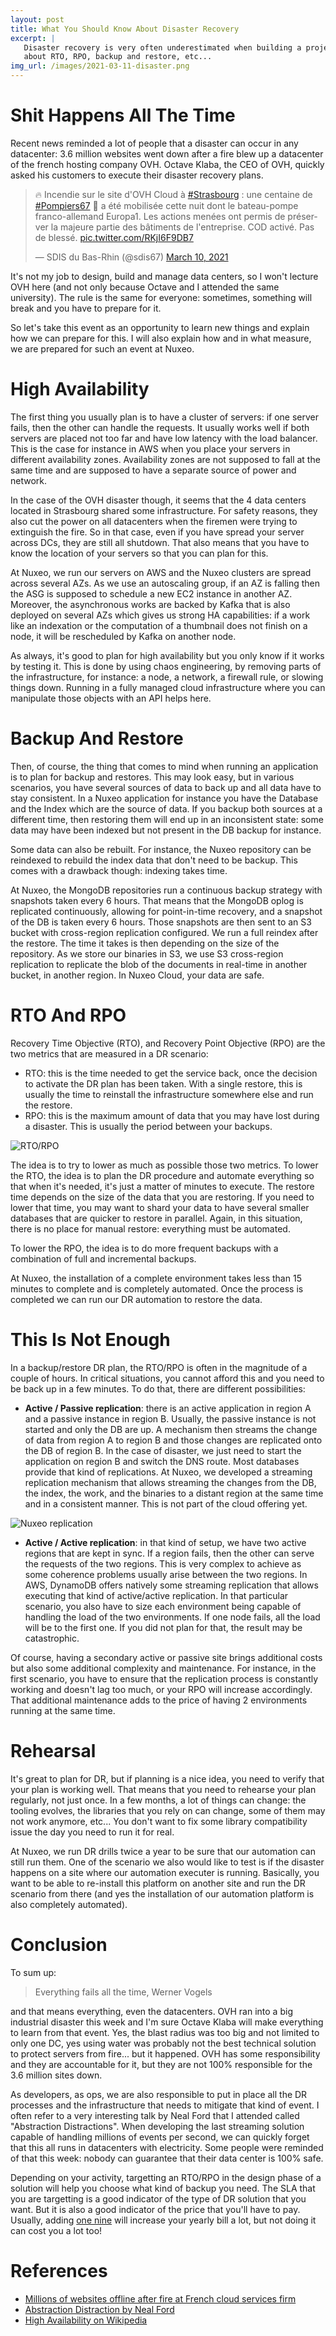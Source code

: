 ```yaml
---
layout: post
title: What You Should Know About Disaster Recovery
excerpt: |
   Disaster recovery is very often underestimated when building a project. Here is what you should know: we will talk
   about RTO, RPO, backup and restore, etc...
img_url: /images/2021-03-11-disaster.png
---
```



Shit Happens All The Time
=========================

Recent news reminded a lot of people that a disaster can occur in any datacenter: 3.6 million websites went down after
a fire blew up a datacenter of the french hosting company OVH. Octave Klaba, the CEO of OVH, quickly asked his customers to execute their disaster recovery plans.

<div class="jekyll-twitter-plugin"><blockquote class="twitter-tweet"><p lang="fr" dir="ltr">🔥 Incendie sur le site d&#39;OVH Cloud à <a href="https://twitter.com/hashtag/Strasbourg?src=hash&amp;ref_src=twsrc%5Etfw">#Strasbourg</a> : une centaine de <a href="https://twitter.com/hashtag/Pompiers67?src=hash&amp;ref_src=twsrc%5Etfw">#Pompiers67</a> 🚒 a été mobilisée cette nuit dont le bateau-pompe franco-allemand Europa1. Les actions menées ont permis de préserver la majeure partie des bâtiments de l&#39;entreprise. COD activé. Pas de blessé. <a href="https://t.co/RKjI6F9DB7">pic.twitter.com/RKjI6F9DB7</a></p>&mdash; SDIS du Bas-Rhin (@sdis67) <a href="https://twitter.com/sdis67/status/1369597903535304705?ref_src=twsrc%5Etfw">March 10, 2021</a></blockquote>
<script async="" src="https://platform.twitter.com/widgets.js" charset="utf-8"></script>
</div>

It's not my job to design, build and manage data centers, so I won't lecture OVH here (and not only because Octave and I attended the same university). The rule is the same for everyone: sometimes, something will break and you have to prepare for it.

So let's take this event as an opportunity to learn new things and explain how we can prepare for this. I will also explain how and in what measure, we are prepared for such an event at Nuxeo.

High Availability
=================

The first thing you usually plan is to have a cluster of servers: if one server fails, then the other can handle the requests. It usually works well if both servers are placed not too far and have low latency with the load balancer. This is the case for instance in AWS when you place your servers in different availability zones. Availability zones are not supposed to fall at the same time and are supposed to have a separate source of power and network.

In the case of the OVH disaster though, it seems that the 4 data centers located in Strasbourg shared some infrastructure. For safety reasons, they also cut the power on all datacenters when the firemen were trying to extinguish the fire. So in that case, even if you have spread your server across DCs, they are still all shutdown. That also means that you have to know the location of your servers so that you can plan for this.

At Nuxeo, we run our servers on AWS and the Nuxeo clusters are spread across several AZs. As we use an autoscaling group, if an AZ is falling then the ASG is supposed to schedule a new EC2 instance in another AZ. Moreover, the asynchronous works are backed by Kafka that is also deployed on several AZs which gives us strong HA capabilities: if a work like an indexation or the computation of a thumbnail does not finish on a node, it will be rescheduled by Kafka on another node.

As always, it's good to plan for high availability but you only know if it works by testing it. This is done by using chaos engineering, by removing parts of the infrastructure, for instance: a node, a network, a firewall rule, or slowing things down. Running in a fully managed cloud infrastructure where you can manipulate those objects with an API helps here.


Backup And Restore
==================

Then, of course, the thing that comes to mind when running an application is to plan for backup and restores. This may look easy, but in various scenarios, you have several sources of data to back up and all data have to stay consistent. In a Nuxeo application for instance you have the Database and the Index which are the source of data. If you backup both sources at a different time, then restoring them will end up in an inconsistent state: some data may have been indexed but not present in the DB backup for instance.

Some data can also be rebuilt. For instance, the Nuxeo repository can be reindexed to rebuild the index data that don't need to be backup. This comes with a drawback though: indexing takes time.

At Nuxeo, the MongoDB repositories run a continuous backup strategy with snapshots taken every 6 hours. That means that the MongoDB oplog is replicated continuously, allowing for point-in-time recovery, and a snapshot of the DB is taken every 6 hours. Those snapshots are then sent to an S3 bucket with cross-region replication configured. We run a full reindex after the restore. The time it takes is then depending on the size of the repository. As we store our binaries in S3, we use S3 cross-region replication to replicate the blob of the documents in real-time in another bucket, in another region. In Nuxeo Cloud, your data are safe.

RTO And RPO
===========

Recovery Time Objective (RTO), and Recovery Point Objective (RPO) are the two metrics that are measured in a DR scenario:

 * RTO: this is the time needed to get the service back, once the decision to activate the DR plan has been taken. With a single restore, this is usually the time to reinstall the infrastructure somewhere else and run the restore.
 * RPO: this is the maximum amount of data that you may have lost during a disaster. This is usually the period between your backups.


 ![RTO/RPO](/images/2021-03-11-rto-rpo.png)

The idea is to try to lower as much as possible those two metrics. To lower the RTO, the idea is to plan the DR procedure and automate everything so that when it's needed, it's just a matter of minutes to execute. The restore time depends on the size of the data that you are restoring. If you need to lower that time, you may want to shard your data to have several smaller databases that are quicker to restore in parallel. Again, in this situation, there is no place for manual restore: everything must be automated.

To lower the RPO, the idea is to do more frequent backups with a combination of full and incremental backups.

At Nuxeo, the installation of a complete environment takes less than 15 minutes to complete and is completely automated. Once the process is completed we can run our DR automation to restore the data.


This Is Not Enough
==================

In a backup/restore DR plan, the RTO/RPO is often in the magnitude of a couple of hours. In critical situations, you cannot afford this and you need to be back up in a few minutes. To do that, there are different possibilities:

 * **Active / Passive replication**: there is an active application in region A and a passive instance in region B. Usually, the passive instance is not started and only the DB are up. A mechanism then streams the change of data from region A to region B and those changes are replicated onto the DB of region B. In the case of disaster, we just need to start the application on region B and switch the DNS route. Most databases provide that kind of replications. At Nuxeo, we developed a streaming replication mechanism that allows streaming the changes from the DB, the index, the work, and the binaries to a distant region at the same time and in a consistent manner. This is not part of the cloud offering yet.

  ![Nuxeo replication](/images/2021-03-11-nuxeo-replication.png)

 * **Active / Active replication**: in that kind of setup, we have two active regions that are kept in sync. If a region fails, then the other can serve the requests of the two regions. This is very complex to achieve as some coherence problems usually arise between the two regions. In AWS, DynamoDB offers natively some streaming replication that allows executing that kind of active/active replication. In that particular scenario, you also have to size each environment being capable of handling the load of the two environments. If one node fails, all the load will be to the first one. If you did not plan for that, the result may be catastrophic.

Of course, having a secondary active or passive site brings additional costs but also some additional complexity and maintenance. For instance, in the first scenario, you have to ensure that the replication process is constantly working and doesn't lag too much, or your RPO will increase accordingly. That additional maintenance adds to the price of having 2 environments running at the same time.


Rehearsal
=========

It's great to plan for DR, but if planning is a nice idea, you need to verify that your plan is working well. That means that you need to rehearse your plan regularly, not just once. In a few months, a lot of things can change: the tooling evolves, the libraries that you rely on can change, some of them may not work anymore, etc... You don't want to fix some library compatibility issue the day you need to run it for real.

At Nuxeo, we run DR drills twice a year to be sure that our automation can still run them. One of the scenario we also would like to test is if the disaster happens on a site where our automation executer is running. Basically, you want to be able to re-install this platform on another site and run the DR scenario from there (and yes the installation of our automation platform is also completely automated).


Conclusion
==========
To sum up:

> Everything fails all the time, Werner Vogels

and that means everything, even the datacenters. OVH ran into a big industrial disaster this week and I'm sure Octave Klaba will make everything to learn from that event. Yes, the blast radius was too big and not limited to only one DC, yes using water was probably not the best technical solution to protect servers from fire... but it happened. OVH has some responsibility and they are accountable for it, but they are not 100% responsible for the 3.6 million sites down.

As developers, as ops, we are also responsible to put in place all the DR processes and the infrastructure that needs to mitigate that kind of event. I often refer to a very interesting talk by Neal Ford that I attended called "Abstraction Distractions". When developing the last streaming solution capable of handling millions of events per second, we can quickly forget that this all runs in datacenters with electricity. Some people were reminded of that this week: nobody can guarantee that their data center is 100% safe.

Depending on your activity, targetting an RTO/RPO in the design phase of a solution will help you choose what kind of backup you need. The SLA that you are targetting is a good indicator of the type of DR solution that you want. But it is also a good indicator of the price that you'll have to pay. Usually, adding [one nine](https://en.wikipedia.org/wiki/High_availability#Percentage_calculation) will increase your yearly bill a lot, but not doing it can cost you a lot too!


References
==========

 * [Millions of websites offline after fire at French cloud services firm](https://www.saltwire.com/news/world/fire-breaks-out-in-ovh-building-in-strasbourg-france-561618/)
 * [Abstraction Distraction by Neal Ford](https://www.youtube.com/watch?v=cT-m8tZF6CU)
 * [High Availability on Wikipedia](https://en.wikipedia.org/wiki/High_availability)
